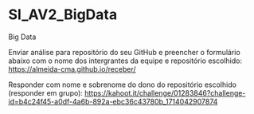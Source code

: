 # SI_AV2_BigData
Big Data

Enviar análise para repositório do seu GitHub e preencher o formulário abaixo com o nome dos intergrantes da equipe e repositório escolhido: https://almeida-cma.github.io/receber/

Responder com nome e sobrenome do dono do repositório escolhido (responder em grupo): https://kahoot.it/challenge/01283846?challenge-id=b4c24f45-a0df-4a6b-892a-ebc36c43780b_1714042907874
